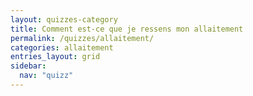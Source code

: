 ```yaml
---
layout: quizzes-category
title: Comment est-ce que je ressens mon allaitement
permalink: /quizzes/allaitement/
categories: allaitement
entries_layout: grid
sidebar:
  nav: "quizz"
---
```


